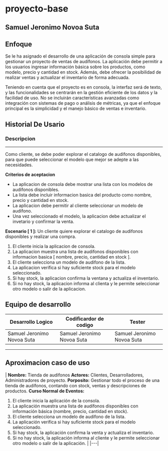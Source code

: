 # proyecto-base
## Samuel Jeronimo Novoa Suta

## Enfoque
Se le ha asignado el desarrollo de una aplicación de consola simple para gestionar un proyecto de ventas de audífonos. La aplicación debe permitir a los usuarios ingresar información básica sobre los productos, como modelo, precio y cantidad en stock. Además, debe ofrecer la posibilidad de realizar ventas y actualizar el inventario de forma adecuada.

Teniendo en cuenta que el proyecto es en consola, la interfaz será de texto, y las funcionalidades se centrarán en la gestión eficiente de los datos y la facilidad de uso. No se incluirán características avanzadas como integración con sistemas de pago o análisis de métricas, ya que el enfoque principal es la simplicidad y el manejo básico de ventas e inventario.

## Historial De Usario
### Descripcion
<hr>
Como cliente, se debe poder explorar el catalogo de audifonos disponibles, para que puede seleccionar el modelo que mejor se adepte a las necesidades.

**Criterios de aceptacion**
+ La aplicacion de consola debe mostrar una lista con los modelos de audifonos disponibles.
+ La lista debe incluir informacion basica del producto como nombre, precio y cantidad en stock.
+ La aplicacion debe permitir al cliente seleccionar un modelo de audifono.
+ Una vez seleccionado el modelo, la aplicacion debe actualizar el invetario y confirmar la venta.

**Escenario [ 1 ]:**
Un cliente quiere explorar el catalogo de audifonos disponibles y realizar una compra.
1. El cliente inicia la aplicacion de consola.
2. La aplicacion muestra una lista de audifonos disponibles con informacion basica [ nombre, precio, cantidad en stock ].
3. El cliente selecciona un modelo de audifono de la lista.
4. La aplicacion verifica si hay suficiente stock para el modelo seleccionado.
5. Si hay stock, la aplicacion confirma la ventana y actualiza el inventario.
6. Si no hay stock, la aplicacion informa al clienta y le permite seleccionar otro modelo o salir de la aplicacion. 

## Equipo de desarrollo
| **Desarrollo Logico** | **Codificardor de codigo** | **Tester** |
|-----|-----|-----|
| Samuel Jeronimo Novoa Suta | Samuel Jeronimo Novoa Suta | Samuel Jeronimo Novoa Suta |

<hr>

## Aproximacion caso de uso
| **Nombre:** Tienda de audifonos
**Actores:** Clientes, Desarrolladores, Administradores de proyecto.
**Porposito:** Gestionar todo el proceso de una tienda de audífonos, contando con stock, ventas y descripciones de productos.
**Curso Normal de Eventos:**
1. El cliente inicia la aplicación de la consola.
2. La aplicación muestra una lista de audífonos disponibles con información básica (nombre, precio, cantidad en stock).
3. El cliente selecciona un modelo de audífono de la lista.
4. La aplicación verifica si hay suficiente stock para el modelo seleccionado.
5. Si hay stock, la aplicación confirma la venta y actualiza el inventario.
6. Si no hay stock, la aplicación informa al cliente y le permite seleccionar otro modelo o salir de la aplicación.
|
|---|
